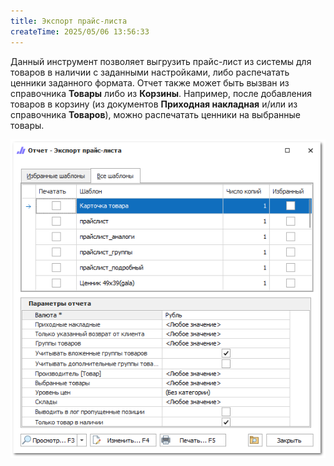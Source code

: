 ```yaml
---
title: Экспорт прайс-листа
createTime: 2025/05/06 13:56:33
---
```

Данный инструмент позволяет выгрузить прайс-лист из системы для товаров в наличии с заданными настройками, либо распечатать ценники заданного формата. Отчет также может быть вызван из справочника **Товары** либо из **Корзины**. Например, после добавления товаров в корзину (из документов **Приходная накладная** и/или из справочника **Товаров**), можно распечатать ценники на выбранные товары.

![](../../../assets/specification/image104.png)



